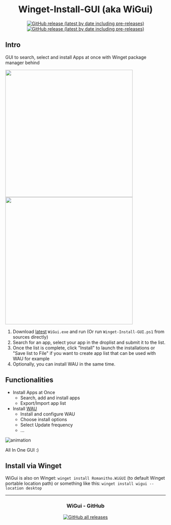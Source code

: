 <div align="center">

# Winget-Install-GUI (aka WiGui)
[![GitHub release (latest by date including pre-releases)](https://img.shields.io/github/v/release/Romanitho/Winget-Install-GUI?label=Latest%20version&style=flat-square)](https://github.com/Romanitho/Winget-Install-GUI/releases)
[![GitHub release (latest by date including pre-releases)](https://img.shields.io/github/downloads-pre/Romanitho/Winget-Install-GUI/latest/total?label=Downloads&style=flat-square)](https://github.com/Romanitho/Winget-Install-GUI/releases)

</div>

## Intro

GUI to search, select and install Apps at once with Winget package manager behind

<img src="https://user-images.githubusercontent.com/96626929/236701989-cdadcfae-00b1-4a18-984d-c73d355c404a.png" width="400"> <img src="https://user-images.githubusercontent.com/96626929/236701991-8a3bf2a3-efb7-4ac6-8688-fb4550cbef8f.png" width="400">

1. Download [latest](https://github.com/Romanitho/Winget-Install-GUI/releases/) `WiGui.exe` and run (Or run `Winget-Install-GUI.ps1` from sources directly)
3. Search for an app, select your app in the droplist and submit it to the list.
4. Once the list is complete, click "Install" to launch the installations or "Save list to File" if you want to create app list that can be used with WAU for example
5. Optionally, you can install WAU in the same time.

## Functionalities

- Install Apps at Once
  - Search, add and install apps
  - Export/Import app list
- Install [WAU](https://github.com/Romanitho/Winget-AutoUpdate)
  - Install and configure WAU
  - Choose install options
  - Select Update frequency
  - ...

![animation](https://user-images.githubusercontent.com/96626929/168034491-4dfe7ccd-55d7-4082-8bd7-e8b3d56d34f8.gif)


All In One GUI :)

## Install via Winget

WiGui is also on Winget:
`winget install Romanitho.WiGUI` (to default Winget portable location path)
or something like this:
`winget install wigui --location desktop`

<div align="center">

---

### WiGui - GitHub

[![GitHub all releases](https://img.shields.io/github/downloads/Romanitho/Winget-Install-GUI/total?label=Total%20WiGui%20downloads&style=flat-square)](https://tooomm.github.io/github-release-stats/?username=Romanitho&repository=Winget-Install-GUI)

</div>

